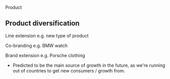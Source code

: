 Product

## Product diversification

Line extension
e.g. new type of product

Co-branding
e.g. BMW watch

Brand extension
e.g. Porsche clothing
- Predicted to be the main source of growth in the future, as we're running out of countries to get new consumers / growth from.


